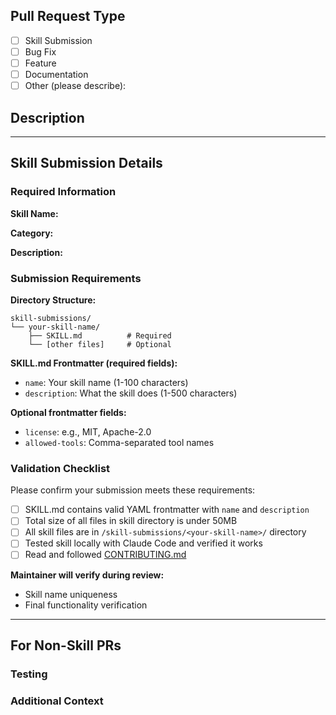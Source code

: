 ## Pull Request Type

<!-- Check the type of change this PR introduces -->

- [ ] Skill Submission
- [ ] Bug Fix
- [ ] Feature
- [ ] Documentation
- [ ] Other (please describe):

## Description

<!-- Provide a clear description of what this PR does -->



---

## Skill Submission Details

<!-- Complete this section if submitting a skill -->

### Required Information

**Skill Name:** <!-- From SKILL.md frontmatter -->

**Category:** <!-- Select ONE: development, content, documents, data, design, marketing, business -->

**Description:** <!-- Brief description of what the skill does -->

### Submission Requirements

**Directory Structure:**
```
skill-submissions/
└── your-skill-name/
    ├── SKILL.md          # Required
    └── [other files]     # Optional
```

**SKILL.md Frontmatter (required fields):**
- `name`: Your skill name (1-100 characters)
- `description`: What the skill does (1-500 characters)

**Optional frontmatter fields:**
- `license`: e.g., MIT, Apache-2.0
- `allowed-tools`: Comma-separated tool names

### Validation Checklist

Please confirm your submission meets these requirements:

- [ ] SKILL.md contains valid YAML frontmatter with `name` and `description`
- [ ] Total size of all files in skill directory is under 50MB
- [ ] All skill files are in `/skill-submissions/<your-skill-name>/` directory
- [ ] Tested skill locally with Claude Code and verified it works
- [ ] Read and followed [CONTRIBUTING.md](../CONTRIBUTING.md)

**Maintainer will verify during review:**
- Skill name uniqueness
- Final functionality verification

---

## For Non-Skill PRs

### Testing

<!-- How has this been tested? What should reviewers test? -->



### Additional Context

<!-- Any other information relevant to this PR -->


